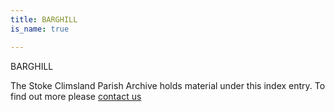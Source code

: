 ```yaml
---
title: BARGHILL
is_name: true

---
```


BARGHILL


The Stoke Climsland Parish Archive holds material under this index entry. To find out more please [contact us](/contact/)

